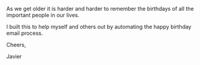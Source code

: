 As we get older it is harder and harder to remember the birthdays of all the important people in our lives.

I built this to help myself and others out by automating the happy birthday email process.

Cheers,

Javier
